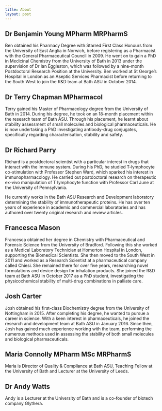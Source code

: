 ```yaml
---
title: About
layout: post
---
```


## Dr Benjamin Young MPharm MRPharmS

Ben obtained his Pharmacy Degree with Starred First Class Honours from the University of East Anglia in Norwich, before registering as a Pharmacist with the General Pharmaceutical Council in 2009. He went on to gain a PhD in Medicinal Chemistry from the University of Bath in 2013 under the supervision of Dr Ian Eggleston, which was followed by a nine-month Postdoctoral Research Position at the University. Ben worked at St George’s Hospital in London as an Aseptic Services Pharmacist before returning to the South West to join the R&D team at Bath ASU in October 2014.

## Dr Terry Chapman MPharmacol

Terry gained his Master of Pharmacology degree from the University of Bath in 2014. During his degree, he took on an 18-month placement within the research team of Bath ASU. Through his placement, he learnt about stability assessment of small molecules and biological pharmaceuticals. He is now undertaking a PhD investigating antibody-drug conjugates, specifically regarding characterisation, stability and safety.

## Dr Richard Parry

Richard is a postdoctoral scientist with a particular interest in drugs that interact with the immune system. During his PhD, he studied T-lymphocyte co-stimulation with Professor Stephen Ward, which sparked his interest in immunopharmacology. He carried out postdoctoral research on therapeutic ex-vivo manipulation of T lymphocyte function with Professor Carl June at the University of Pennsylvania.

He currently works in the Bath ASU Research and Development laboratory determining the stability of immunotherapeutic proteins. He has over ten years of experience in academic and commercial laboratories and has authored over twenty original research and review articles.

## Francesca Mason

Francesca obtained her degree in Chemistry with Pharmaceutical and Forensic Science from the University of Bradford. Following this she worked as a Medical Laboratory Technician at Homerton Hospital in London, supporting the Biomedical Scientists. She then moved to the South West in 2011 and worked as a Research Scientist at a pharmaceutical company called Chiesi. She remained there for over five years, researching novel formulations and device design for inhalation products. She joined the R&D team at Bath ASU in October 2017 as a PhD student, investigating the physicochemical stability of multi-drug combinations in palliate care.

## Josh Carter

Josh obtained his first-class Biochemistry degree from the University of Nottingham in 2015. After completing his degree, he wanted to pursue a career in science. With a keen interest in pharmaceuticals, he joined the research and development team at Bath ASU in January 2016. Since then, Josh has gained much experience working with the team, performing the numerous methods used in assessing the stability of both small molecules and biological pharmaceuticals.

## Maria Connolly MPharm MSc MRPharmS

Maria is Director of Quality & Compliance at Bath ASU, Teaching Fellow at the University of Bath and Lecturer at the University of Leeds.

## Dr Andy Watts

Andy is a Lecturer at the University of Bath and is a co-founder of biotech company Glythera.
